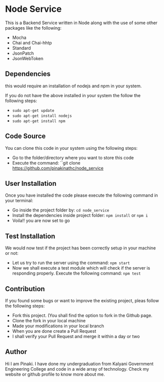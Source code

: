 Node Service
============

This is a Backend Service written in Node along with the use of some other packages like the following:

* Mocha
* Chai and Chai-hhtp
* Standard
* JsonPatch
* JsonWebToken


Dependencies
------------

this would require an installation of nodejs and npm in your system.

If you do not have the above installed in your system the follow the following steps:
* ``sudo apt-get update``
* ``sudo apt-get install nodejs``
* ``sudo apt-get install npm``

Code Source
-----------

You can clone this code in your system using the following steps:
* Go to the folder/directory where you want to store this code
* Execute the command: ``git clone https://github.com/pinakinathc/node_service

User Installation
-----------------

Once you have installed the code please execute the following command in your terminal:

* Go inside the project folder by: ``cd node_service``
* Install the dependencies inside project folder: ``npm install`` or ``npm i``
* Voila!! you are now set to go

Test Installation
-----------------

We would now test if the project has been correctly setup in your machine or not:
* Let us try to run the server using the command: ``npm start``
* Now we shall execute a test module which will check if the server is responding properly. Execute the following command: ``npm test``

Contribution
------------

If you found some bugs or want to improve the existing project, pleas follow the following steps:
* Fork this project. (You shall find the option to fork in the Github page.
* Clone the fork in your local machine
* Made your modifications in your local branch
* When you are done create a Pull Request
* I shall verify your Pull Request and merge it within a day or two

Author
------

Hi I am Pinaki. I have done my undergraduation from Kalyani Government Engineering College and code in a wide array of technology. Check my website or github profile to know more about me.
